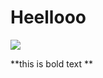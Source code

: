 <h1>Heellooo</h1>
<img src="https://cdn.webshopapp.com/shops/296139/files/365011057/65x75x1/citizen-promaster-ny0100-50xe-marine-sea.jpg"/>


**this is bold text **
